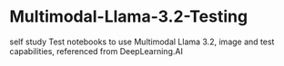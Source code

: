 # Multimodal-Llama-3.2-Testing
self study Test notebooks to use Multimodal Llama 3.2, image and test capabilities, referenced from DeepLearning.AI
